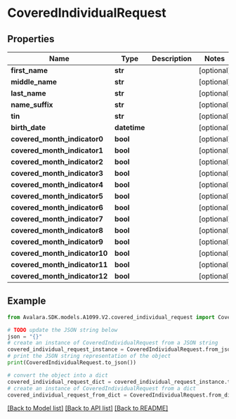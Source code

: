 # CoveredIndividualRequest


## Properties

Name | Type | Description | Notes
------------ | ------------- | ------------- | -------------
**first_name** | **str** |  | [optional] 
**middle_name** | **str** |  | [optional] 
**last_name** | **str** |  | [optional] 
**name_suffix** | **str** |  | [optional] 
**tin** | **str** |  | [optional] 
**birth_date** | **datetime** |  | [optional] 
**covered_month_indicator0** | **bool** |  | [optional] 
**covered_month_indicator1** | **bool** |  | [optional] 
**covered_month_indicator2** | **bool** |  | [optional] 
**covered_month_indicator3** | **bool** |  | [optional] 
**covered_month_indicator4** | **bool** |  | [optional] 
**covered_month_indicator5** | **bool** |  | [optional] 
**covered_month_indicator6** | **bool** |  | [optional] 
**covered_month_indicator7** | **bool** |  | [optional] 
**covered_month_indicator8** | **bool** |  | [optional] 
**covered_month_indicator9** | **bool** |  | [optional] 
**covered_month_indicator10** | **bool** |  | [optional] 
**covered_month_indicator11** | **bool** |  | [optional] 
**covered_month_indicator12** | **bool** |  | [optional] 

## Example

```python
from Avalara.SDK.models.A1099.V2.covered_individual_request import CoveredIndividualRequest

# TODO update the JSON string below
json = "{}"
# create an instance of CoveredIndividualRequest from a JSON string
covered_individual_request_instance = CoveredIndividualRequest.from_json(json)
# print the JSON string representation of the object
print(CoveredIndividualRequest.to_json())

# convert the object into a dict
covered_individual_request_dict = covered_individual_request_instance.to_dict()
# create an instance of CoveredIndividualRequest from a dict
covered_individual_request_from_dict = CoveredIndividualRequest.from_dict(covered_individual_request_dict)
```
[[Back to Model list]](../README.md#documentation-for-models) [[Back to API list]](../README.md#documentation-for-api-endpoints) [[Back to README]](../README.md)


